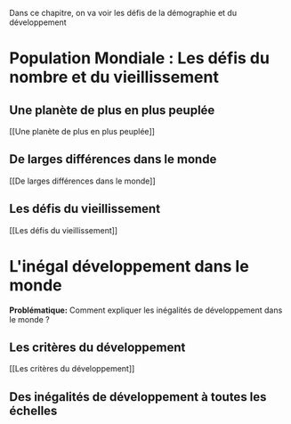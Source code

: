 Dans ce chapitre, on va voir les défis de la démographie et du développement
# Population Mondiale : Les défis du nombre et du vieillissement
## Une planète de plus en plus peuplée

[[Une planète de plus en plus peuplée]]
## De larges différences dans le monde

[[De larges différences dans le monde]]
## Les défis du vieillissement

[[Les défis du vieillissement]]
# L'inégal développement dans le monde

**Problématique:** Comment expliquer les inégalités de développement dans le monde ?
## Les critères du développement

[[Les critères du développement]]
## Des inégalités de développement à toutes les échelles